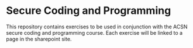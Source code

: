 # Secure Coding and Programming

This repository contains exercises to be used in conjunction with the ACSN secure coding and programming course.
Each exercise will be linked to a page in the sharepoint site.

